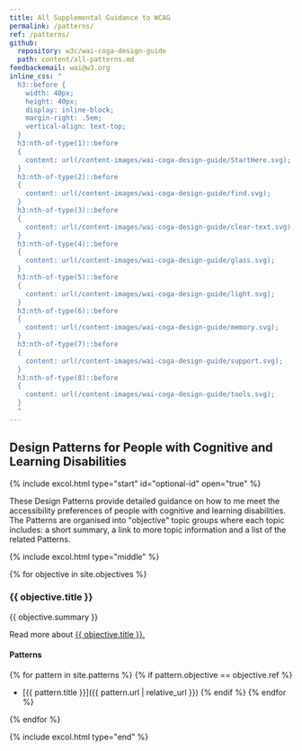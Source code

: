```yaml
---
title: All Supplemental Guidance to WCAG
permalink: /patterns/
ref: /patterns/
github: 
  repository: w3c/wai-coga-design-guide
  path: content/all-patterns.md
feedbackemail: wai@w3.org
inline_css: "
  h3::before {
    width: 40px;
    height: 40px;
    display: inline-block;
    margin-right: .5em;
    vertical-align: text-top;	
  }
  h3:nth-of-type(1)::before 
  {   
    content: url(/content-images/wai-coga-design-guide/StartHere.svg);
  }
  h3:nth-of-type(2)::before 
  {   
    content: url(/content-images/wai-coga-design-guide/find.svg);
  }
  h3:nth-of-type(3)::before 
  {   
    content: url(/content-images/wai-coga-design-guide/clear-text.svg);
  }
  h3:nth-of-type(4)::before 
  {   
    content: url(/content-images/wai-coga-design-guide/glass.svg);
  }
  h3:nth-of-type(5)::before 
  {   
    content: url(/content-images/wai-coga-design-guide/light.svg);
  }
  h3:nth-of-type(6)::before 
  {   
    content: url(/content-images/wai-coga-design-guide/memory.svg);
  }
  h3:nth-of-type(7)::before 
  {   
    content: url(/content-images/wai-coga-design-guide/support.svg);
  }
  h3:nth-of-type(8)::before 
  {   
    content: url(/content-images/wai-coga-design-guide/tools.svg);
  }
  "
---
```


## Design Patterns for People with Cognitive and Learning Disabilities

{% include excol.html type="start" id="optional-id" open="true" %}

These Design Patterns provide detailed guidance on how to me meet the accessibility preferences of people with cognitive and learning disabilities. 
The Patterns are organised into "objective" topic groups where each topic includes: a short summary, a link to more topic information and a list of the related Patterns.

{% include excol.html type="middle" %}

{% for objective in site.objectives %}
### {{ objective.title }}

{{ objective.summary }}

Read more about <a href="{{ objective.url | relative_url }}">{{ objective.title }}.</a>

#### Patterns

{% for pattern in site.patterns %}
  {% if pattern.objective == objective.ref %}
  - [{{ pattern.title }}]({{ pattern.url | relative_url }})
  {% endif %}
{% endfor %}

{% endfor %}

{% include excol.html type="end" %}

